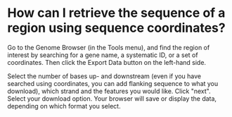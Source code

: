 # How can I retrieve the sequence of a region using sequence coordinates?
<!-- pombase_categories: Genome Browser,Sequence Retrieval -->

Go to the Genome Browser (in the Tools menu), and find the region of
interest by searching for a gene name, a systematic ID, or a set of
coordinates. Then click the Export Data button on the left-hand side.

Select the number of bases up- and downstream (even if you have searched
using coordinates, you can add flanking sequence to what you download),
which strand and the features you would like. Click "next". Select your
download option. Your browser will save or display the data, depending
on which format you select.

